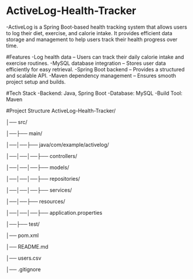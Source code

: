 # ActiveLog-Health-Tracker
-ActiveLog is a Spring Boot-based health tracking system that allows users to log their diet, exercise, and calorie intake. It provides efficient data storage and management to help users track their health progress over time.

#Features
-Log health data – Users can track their daily calorie intake and exercise routines.
-MySQL database integration – Stores user data efficiently for easy retrieval.
-Spring Boot backend – Provides a structured and scalable API.
-Maven dependency management – Ensures smooth project setup and builds.

#Tech Stack
-Backend: Java, Spring Boot
-Database: MySQL
-Build Tool: Maven

#Project Structure
ActiveLog-Health-Tracker/

│── src/

│──├── main/

│──│──├── java/com/example/activelog/

│──│──│──├── controllers/

│──│──│──├── models/

│──│──│──├── repositories/

│──│──│──├── services/

│──│──├── resources/

│──│──│──├── application.properties

│──├── test/

│── pom.xml

│── README.md

│── users.csv

│── .gitignore
